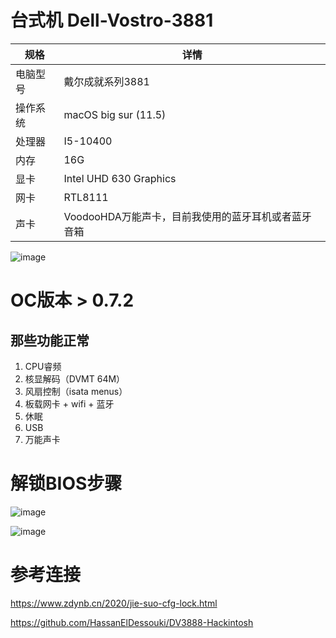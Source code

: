 # 台式机 Dell-Vostro-3881


| 规格     | 详情                   |
| -------- | ---------------------- |
| 电脑型号 | 戴尔成就系列3881       |
| 操作系统 | macOS big sur  (11.5)        |
| 处理器   | I5-10400               |
| 内存     | 16G                    |
| 显卡     | Intel UHD 630 Graphics |
| 网卡     | RTL8111                |
| 声卡     | VoodooHDA万能声卡，目前我使用的蓝牙耳机或者蓝牙音箱|

![image](https://user-images.githubusercontent.com/18027182/126869997-6000d520-f05d-4f57-92a8-5d8a8bc32b46.png)



# OC版本 > 0.7.2

## 那些功能正常

1. CPU睿频
2. 核显解码（DVMT 64M）
3. 风扇控制（isata menus）
4. 板载网卡 + wifi + 蓝牙
5. 休眠
6. USB
7. 万能声卡



# 解锁BIOS步骤
![image](https://user-images.githubusercontent.com/18027182/157573811-91c7df46-6bfc-426f-9007-dd53026d38c3.png)

![image](https://user-images.githubusercontent.com/18027182/157573824-611e5935-9ff8-4e0e-a3cb-b29b30bfbdeb.png)





# 参考连接

https://www.zdynb.cn/2020/jie-suo-cfg-lock.html


https://github.com/HassanElDessouki/DV3888-Hackintosh


